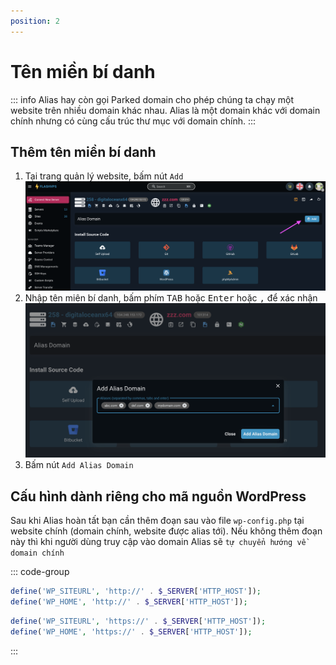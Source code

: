 ```yaml
---
position: 2
---
```


# Tên miền bí danh

::: info
Alias hay còn gọi Parked domain cho phép chúng ta chạy một website trên nhiều domain khác nhau. Alias là một domain khác với domain chính nhưng có cùng cấu trúc thư mục với domain chính.
:::

## Thêm tên miền bí danh

1. Tại trang quản lý website, bấm nút `Add`
   ![](<../../images/docs/vi/site/alias/Screenshot 2024-04-03 at 14.18.01.png>)
2. Nhập tên miên bí danh, bấm phím <kbd>TAB</kbd> hoặc <kbd>Enter</kbd> hoặc <kbd>,</kbd> để xác nhận
   ![](<../../images/docs/vi/site/alias/Screenshot 2024-04-03 at 14.26.41.png>)
3. Bấm nút `Add Alias Domain`

## Cấu hình dành riêng cho mã nguồn WordPress

Sau khi Alias hoàn tất bạn cần thêm đoạn sau vào file `wp-config.php` tại website chính (domain chính, website được alias tới). Nếu không thêm đoạn này thì khi người dùng truy cập vào domain Alias sẽ `tự chuyển hướng về domain chính`

::: code-group

```php [http]
define('WP_SITEURL', 'http://' . $_SERVER['HTTP_HOST']);
define('WP_HOME', 'http://' . $_SERVER['HTTP_HOST']);
```

```php [https]
define('WP_SITEURL', 'https://' . $_SERVER['HTTP_HOST']);
define('WP_HOME', 'https://' . $_SERVER['HTTP_HOST']);
```

:::

